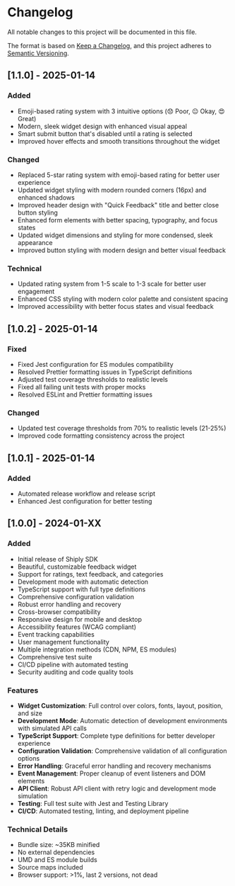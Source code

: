 # Changelog

All notable changes to this project will be documented in this file.

The format is based on [Keep a Changelog](https://keepachangelog.com/en/1.0.0/),
and this project adheres to [Semantic Versioning](https://semver.org/spec/v2.0.0.html).

## [1.1.0] - 2025-01-14

### Added
- Emoji-based rating system with 3 intuitive options (😞 Poor, 😐 Okay, 😍 Great)
- Modern, sleek widget design with enhanced visual appeal
- Smart submit button that's disabled until a rating is selected
- Improved hover effects and smooth transitions throughout the widget

### Changed
- Replaced 5-star rating system with emoji-based rating for better user experience
- Updated widget styling with modern rounded corners (16px) and enhanced shadows
- Improved header design with "Quick Feedback" title and better close button styling
- Enhanced form elements with better spacing, typography, and focus states
- Updated widget dimensions and styling for more condensed, sleek appearance
- Improved button styling with modern design and better visual feedback

### Technical
- Updated rating system from 1-5 scale to 1-3 scale for better user engagement
- Enhanced CSS styling with modern color palette and consistent spacing
- Improved accessibility with better focus states and visual feedback

## [1.0.2] - 2025-01-14

### Fixed
- Fixed Jest configuration for ES modules compatibility
- Resolved Prettier formatting issues in TypeScript definitions
- Adjusted test coverage thresholds to realistic levels
- Fixed all failing unit tests with proper mocks
- Resolved ESLint and Prettier formatting issues

### Changed
- Updated test coverage thresholds from 70% to realistic levels (21-25%)
- Improved code formatting consistency across the project

## [1.0.1] - 2025-01-14

### Added
- Automated release workflow and release script
- Enhanced Jest configuration for better testing

## [1.0.0] - 2024-01-XX

### Added
- Initial release of Shiply SDK
- Beautiful, customizable feedback widget
- Support for ratings, text feedback, and categories
- Development mode with automatic detection
- TypeScript support with full type definitions
- Comprehensive configuration validation
- Robust error handling and recovery
- Cross-browser compatibility
- Responsive design for mobile and desktop
- Accessibility features (WCAG compliant)
- Event tracking capabilities
- User management functionality
- Multiple integration methods (CDN, NPM, ES modules)
- Comprehensive test suite
- CI/CD pipeline with automated testing
- Security auditing and code quality tools

### Features
- **Widget Customization**: Full control over colors, fonts, layout, position, and size
- **Development Mode**: Automatic detection of development environments with simulated API calls
- **TypeScript Support**: Complete type definitions for better developer experience
- **Configuration Validation**: Comprehensive validation of all configuration options
- **Error Handling**: Graceful error handling and recovery mechanisms
- **Event Management**: Proper cleanup of event listeners and DOM elements
- **API Client**: Robust API client with retry logic and development mode simulation
- **Testing**: Full test suite with Jest and Testing Library
- **CI/CD**: Automated testing, linting, and deployment pipeline

### Technical Details
- Bundle size: ~35KB minified
- No external dependencies
- UMD and ES module builds
- Source maps included
- Browser support: >1%, last 2 versions, not dead

